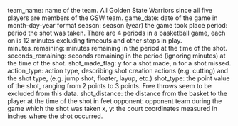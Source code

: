 team_name: name of the team. All Golden State Warriors since all five players are members of the GSW team. 
game_date: date of the game in month-day-year format
season: season (year) the game took place
period: period the shot was taken. There are 4 periods in a basketball game, each on is 12 minutes excluding timeouts and other stops in play.
minutes_remaining: minutes remaining in the period at the time of the shot.
seconds_remaining: seconds remaining in the period (ignoring minutes) at the time of the shot.
shot_made_flag: y for a shot made, n for a shot missed.
action_type: action type, describing shot creation actions (e.g. cutting) and the shot type, (e.g. jump shot, floater, layup, etc.)
shot_type: the point value of the shot, ranging from 2 points to 3 points. Free throws seem to be excluded from this data.
shot_distance: the distance from the basket to the player at the time of the shot in feet 
opponent: opponent team during the game which the shot was taken
x, y: the court coordinates measured in inches where the shot occurred.
